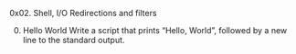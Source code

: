 0x02. Shell, I/O Redirections and filters

0. Hello World
Write a script that prints “Hello, World”, followed by a new line to the standard output.
